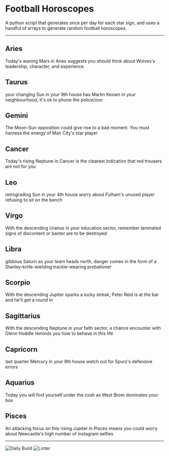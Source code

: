 # Football Horoscopes

A python script that generates once per day for each star sign, and uses a handful of arrays to generate random football horoscopes.

---

<!-- horoscopes_item starts -->
<h2>Aries</h2><p>Today's waning Mars in Aries suggests you should think about Wolves's leadership, character, and experience</p><h2>Taurus</h2><p>your changing Sun in your 9th house has Martin Keown in your neighbourhood, it's ok to phone the police/zoo</p><h2>Gemini</h2><p>The Moon-Sun opposition could give rise to a bad moment. You must harness the energy of Man City's star player</p><h2>Cancer</h2><p>Today's rising Neptune in Cancer is the clearest indication that red trousers are not for you</p><h2>Leo</h2><p>retrograding Sun in your 4th house worry about Fulham's unused player refusing to sit on the bench</p><h2>Virgo</h2><p>With the descending Uranus in your education sector, remember laminated signs of discontent or banter are to be destroyed</p><h2>Libra</h2><p>gibbous Saturn as your team heads north, danger comes in the form of a Stanley-knife-wielding trackie-wearing probationer</p><h2>Scorpio</h2><p>With the descending Jupiter sparks a lucky streak, Peter Reid is at the bar and he'll get a round in</p><h2>Sagittarius</h2><p>With the descending Neptune in your faith sector, a chance encounter with Glenn Hoddle reminds you how to behave in this life</p><h2>Capricorn</h2><p>last quarter Mercury in your 8th house watch out for Spurs's defensive errors</p><h2>Aquarius</h2><p>Today you will find yourself under the cosh as West Brom dominates your box</p><h2>Pisces</h2><p>An attacking focus on this rising Jupiter in Pisces means you could worry about Newcastle's high number of instagram selfies</p>
<!-- horoscopes_item ends -->

---

![Daily Build](https://github.com/MatBenfield/horofootball.thechels.uk/workflows/Daily%20Build/badge.svg) ![Linter](https://github.com/MatBenfield/horofootball.thechels.uk/workflows/Linter/badge.svg)

